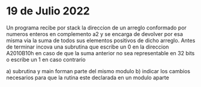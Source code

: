 # 19 de Julio 2022

Un programa recibe por stack la direccion de un arreglo conformado por numeros enteros en complemento a2 y se encarga de devolver por esa misma via la suma de todos sus elementos positivos de dicho arreglo.
Antes de terminar incova una subrutina que escribe un 0 en la direccion A2010B10h en caso de que la suma anterior no sea representable en 32 bits o escribe un 1 en caso contrario

a) subrutina y main forman parte del mismo modulo
b) indicar los cambios necesarios para que la rutina este declarada en un modulo aparte